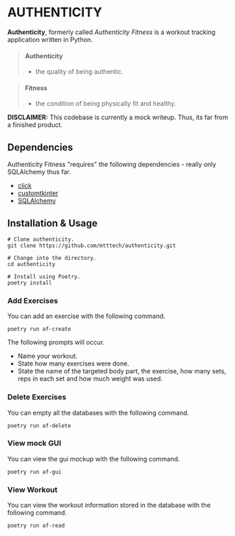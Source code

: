 # AUTHENTICITY 

**Authenticity**, formerly called *Authenticity Fitness* is a workout tracking application written in Python.

> #### Authenticity
> - the quality of being authentic.

> #### Fitness
> - the condition of being physically fit and healthy.

**DISCLAIMER:** This codebase is currently a mock writeup. Thus, its far from a finished product.

## Dependencies

Authenticity Fitness "requires" the following dependencies - really only SQLAlchemy thus far.

* [click](https://github.com/pallets/click)
* [customtkinter](https://github.com/TomSchimansky/CustomTkinter)
* [SQLAlchemy](https://github.com/sqlalchemy/sqlalchemy)

## Installation & Usage

```
# Clone authenticity.
git clone https://github.com/mtttech/authenticity.git

# Change into the directory.
cd authenticity

# Install using Poetry.
poetry install
```

### Add Exercises

You can add an exercise with the following command.

```
poetry run af-create
```

The following prompts will occur.

* Name your workout.
* State how many exercises were done.
* State the name of the targeted body part, the exercise, how many sets, reps in each set and how much weight was used.

### Delete Exercises

You can empty all the databases with the following command.

```
poetry run af-delete
```

### View mock GUI

You can view the gui mockup with the following command.

```
poetry run af-gui
```

### View Workout

You can view the workout information stored in the database with the following command.

```
poetry run af-read
```

